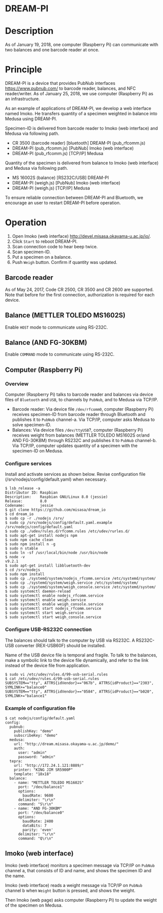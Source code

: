 DREAM-PI
====
# Description

As of January 19, 2018, one computer (Raspberry Pi) can communicate
with two balances and one barcode reader at once.

# Principle

DREAM-PI is a device that provides PubNub interfaces https://www.pubnub.com/ to
barcode reader, balances, and NFC reader/writer.  As of January 25,
2018, we use computer (Raspberry Pi) as an infrastructure.

As an example of applications of DREAM-PI, we develop a web interface
named Imoko.  He transfers quantity of a specimen weighted in balance
into Medusa using DREAM-PI.

Specimen-ID is delivered from barcode reader to Imoko (web interface) and Medusa via
following path.

- CR 3500 (barcode reader) [bluetooth] DREAM-PI (pub_rfcomm.js)
- DREAM-PI (pub_rfcomm.js) [PubNub] Imoko (web interface)
- DREAM-PI (pub_rfcomm.js) [TCP/IP] Medusa

Quantity of the specimen is delivered from balance to Imoko (web interface) and Medusa
via following path.

- MS 16002S (balance) [RS232C/USB] DREAM-PI
- DREAM-PI (weigh.js) [PubNub] Imoko (web interface)
- DREAM-PI (weigh.js) [TCP/IP] Medusa

To ensure reliable connection between DREAM-PI and Bluetooth, we
encourage an user to restart DREAM-PI before operation.



# Operation

1. Open Imoko (web interface) http://devel.misasa.okayama-u.ac.jp/io/.
2. Click `Start` to reboot DREAM-PI.
3. Scan connection code to hear beep twice.
4. Scan specimen-ID.
5. Put a specimen on a balance.
6. Push `Weigh` button.  Confirm if quantity was updated.

## Barcode reader

As of May 24, 2017, Code CR 2500, CR 3500 and CR 2600 are supported.
Note that before for the first connection, authorization is
required for each device.

## Balance (METTLER TOLEDO MS1602S)

Enable `HOST` mode to communicate using RS-232C.

## Balance (AND FG-30KBM)

Enable `COMMAND` mode to communicate using RS-232C.

## Computer (Raspberry Pi)

### Overview

Computer (Raspberry Pi) talks to barcode reader and balances via
device files of `Bluetooth` and `USB`, to channels by `PubNub`, and to
Medusa via TCP/IP.

- Barcode reader: Via device file `/dev/rfcomm0`,
  computer (Raspberry Pi) receives specimen-ID from barcode reader
  through Bluetooth and publishes it to `PubNub` channel-a.  Via
  TCP/IP, computer asks Medusa to solve specimen-ID.
- Balances: Via device files `/dev/ttyUSB`?, computer
  (Raspberry Pi) receives weight from balances (METTLER TOLEDO MS1602S
  or/and AND FG-30KBM) through RS232C and publishes it to `PubNub`
  channel-b.  Via TCP/IP, computer updates quantity of a specimen with
  the specimen-ID on Medusa.

### Configure services

Install and activate services as shown below.  Revise configuration
file (/srv/nodejs/config/default.yaml) when necessary.

    $ lsb_release -a
    Distributor ID: Raspbian
    Description:    Raspbian GNU/Linux 8.0 (jessie)
    Release:        8.0
    Codename:       jessie
    $ git clone https://github.com/misasa/dream_io
    $ cd dream_io
    $ sudo cp -r ./nodejs /srv/
    $ sudo cp /srv/nodejs/config/default.yaml.example /srv/nodejs/config/default.yaml
    $ sudo cp ./udev/rules.d/rfcomm.rules /etc/udev/rurles.d/
    $ sudo apt-get install nodejs npm
    $ sudo npm cache clean
    $ sudo npm install n -g
    $ sudo n stable
    $ sudo ln -sf /usr/local/bin/node /usr/bin/node
    $ node -v
    v9.2.1
    $ sudo apt-get install libbluetooth-dev
    $ cd /srv/nodejs
    $ sudo npm install
    $ sudo cp ./systemd/system/nodejs_rfcomm.service /etc/systemd/system/
    $ sudo cp ./systemd/system/weigh.service /etc/systemd/system/
    $ sudo cp ./systemd/system/weigh_console.service /etc/systemd/system/
    $ sudo systemctl daemon-reload
    $ sudo systemctl enable nodejs_rfcomm.service
    $ sudo systemctl enable weigh.service
    $ sudo systemctl enable weigh_console.service
    $ sudo systemctl start nodejs_rfcomm.service
    $ sudo systemctl start weigh.service
    $ sudo systemctl start weigh_console.service


### Configure USB-RS232C connection

The balances should talk to the computer by USB via RS232C.  A
RS232C-USB converter (REX-USB60F) should be installed.

Name of the USB device file is temporal and fragile.  To talk to
the balances, make a symbolic link to the device file dynamically, and
refer to the link instead of the device file from application.

    $ sudo vi /etc/udev/rules.d/99-usb-serial.rules
    $ cat /etc/udev/rules.d/99-usb-serial.rules
    SUBSYSTEM=="tty", ATTRS{idVendor}=="067b", ATTRS{idProduct}=="2303", SYMLINK+="balance0"
    SUBSYSTEM=="tty", ATTRS{idVendor}=="0584", ATTRS{idProduct}=="b020", SYMLINK+="balance1"


### Example of configuration file

    $ cat nodejs/config/default.yaml
    config:
      pubnub:
        publishKey: "demo"
        subscribeKey: "demo"
      medusa:
        url: "http://dream.misasa.okayama-u.ac.jp/demo/"
        auth:
          user: "admin"
          password: "admin"
      tepra:
        url: "http://172.24.1.121:8889/"
        printer: "KING JIM SR5900P"
        template: "18x18"
      balance:
        - name: "METTLER TOLEDO MS1602S"
          port: "/dev/balance1"
          options:
            baudRate: 9600
          delimiter: "\r\n"
          command: "S\r\n"
        - name: "AND FG-30KBM"
          port: "/dev/balance0"
          options:
            baudRate: 2400
            dataBits: 7
            parity: 'even'
          delimiter: "\r\n"
          command: "Q\r\n"

## Imoko (web interface)

Imoko (web interface) monitors a specimen message via TCP/IP on
`PubNub` channel a, that consists of ID and name, and shows the
specimen ID and the name.

Imoko (web interface) reads a weight message via TCP/IP on `PubNub`
channel b when `Weight` button is pressed, and shows the weight.

Then Imoko (web page) asks computer (Raspberry Pi) to update the
weight of the specimen on Medusa.
